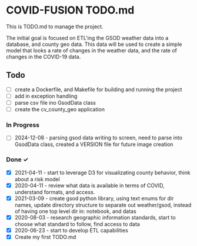 # COVID-FUSION TODO.md

This is TODO.md to manage the project.

The initial goal is focused on ETL'ing the GSOD weather data into a database, and county geo data. This data will be used to create a simple model that looks a rate of changes in the weather data, and the rate of changes in the COVID-19 data.

## Todo

- [ ] create a Dockerfile, and Makefile for building and running the project
- [ ] add in exception handling
- [ ] parse csv file ino GsodData class
- [ ] create the cv_county_geo application

### In Progress

- [ ] 2024-12-08 - parsing gsod data writing to screen, need to parse into GsodData class, created a VERSION file for future image creation

### Done ✓

- [x] 2021-04-11 - start to leverage D3 for visualizating county behavior, think about a risk model
- [x] 2020-04-11 - review what data is available in terms of COVID, understand formats, and access.
- [x] 2021-03-09 - create gsod python library, using text enums for dir names, update directory structure to separate out weather/gsod, instead of having one top level dir in: notebook, and datas
- [x] 2020-08-03 - research geographic information standards, start to choose what standard to follow, find access to data
- [x] 2020-06-23 - start to develop ETL capabilities
- [x] Create my first TODO.md  
